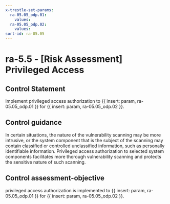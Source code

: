 ```yaml
---
x-trestle-set-params:
  ra-05.05_odp.01:
    values:
  ra-05.05_odp.02:
    values:
sort-id: ra-05.05
---
```


# ra-5.5 - \[Risk Assessment\] Privileged Access

## Control Statement

Implement privileged access authorization to {{ insert: param, ra-05.05_odp.01 }} for {{ insert: param, ra-05.05_odp.02 }}.

## Control guidance

In certain situations, the nature of the vulnerability scanning may be more intrusive, or the system component that is the subject of the scanning may contain classified or controlled unclassified information, such as personally identifiable information. Privileged access authorization to selected system components facilitates more thorough vulnerability scanning and protects the sensitive nature of such scanning.

## Control assessment-objective

privileged access authorization is implemented to {{ insert: param, ra-05.05_odp.01 }} for {{ insert: param, ra-05.05_odp.02 }}.
